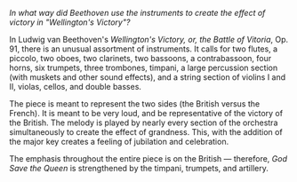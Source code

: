 _In what way did Beethoven use the instruments to create the effect of victory in "Wellington's Victory"?_

In Ludwig van Beethoven's _Wellington's Victory, or, the Battle of Vitoria_, Op. 91, there is an unusual assortment of instruments. It calls for two flutes, a piccolo, two oboes, two clarinets, two bassoons, a contrabassoon, four horns, six trumpets, three trombones, timpani, a large percussion section (with muskets and other sound effects), and a string section of violins I and II, violas, cellos, and double basses.

The piece is meant to represent the two sides (the British versus the French). It is meant to be very loud, and be representative of the victory of the British. The melody is played by nearly every section of the orchestra simultaneously to create the effect of grandness. This, with the addition of the major key creates a feeling of jubilation and celebration.

The emphasis throughout the entire piece is on the British — therefore, _God Save the Queen_ is strengthened by the timpani, trumpets, and artillery.